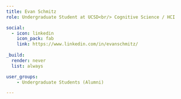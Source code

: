 ```yaml
---
title: Evan Schmitz
role: Undergraduate Student at UCSD<br/> Cognitive Science / HCI

social:
  - icon: linkedin
    icon_pack: fab
    link: https://www.linkedin.com/in/evanschmitz/
    
_build:
  render: never
  list: always

user_groups:
    - Undergraduate Students (Alumni)

---
```

